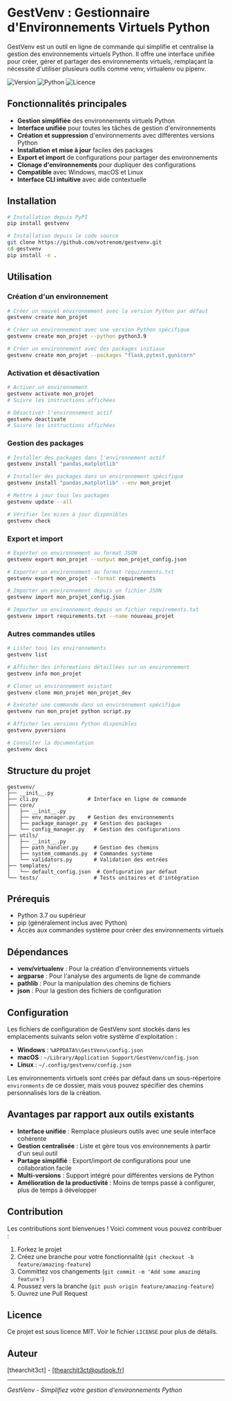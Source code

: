 # GestVenv : Gestionnaire d'Environnements Virtuels Python

GestVenv est un outil en ligne de commande qui simplifie et centralise la gestion des environnements virtuels Python. Il offre une interface unifiée pour créer, gérer et partager des environnements virtuels, remplaçant la nécessité d'utiliser plusieurs outils comme venv, virtualenv ou pipenv.

![Version](https://img.shields.io/badge/version-1.0.0-blue)
![Python](https://img.shields.io/badge/python-3.7%2B-brightgreen)
![Licence](https://img.shields.io/badge/licence-MIT-green)

## Fonctionnalités principales

- **Gestion simplifiée** des environnements virtuels Python
- **Interface unifiée** pour toutes les tâches de gestion d'environnements
- **Création et suppression** d'environnements avec différentes versions Python
- **Installation et mise à jour** faciles des packages
- **Export et import** de configurations pour partager des environnements
- **Clonage d'environnements** pour dupliquer des configurations
- **Compatible** avec Windows, macOS et Linux
- **Interface CLI intuitive** avec aide contextuelle

## Installation

```bash
# Installation depuis PyPI
pip install gestvenv

# Installation depuis le code source
git clone https://github.com/votrenom/gestvenv.git
cd gestvenv
pip install -e .
```

## Utilisation

### Création d'un environnement

```bash
# Créer un nouvel environnement avec la version Python par défaut
gestvenv create mon_projet

# Créer un environnement avec une version Python spécifique
gestvenv create mon_projet --python python3.9

# Créer un environnement avec des packages initiaux
gestvenv create mon_projet --packages "flask,pytest,gunicorn"
```

### Activation et désactivation

```bash
# Activer un environnement
gestvenv activate mon_projet
# Suivre les instructions affichées

# Désactiver l'environnement actif
gestvenv deactivate
# Suivre les instructions affichées
```

### Gestion des packages

```bash
# Installer des packages dans l'environnement actif
gestvenv install "pandas,matplotlib"

# Installer des packages dans un environnement spécifique
gestvenv install "pandas,matplotlib" --env mon_projet

# Mettre à jour tous les packages
gestvenv update --all

# Vérifier les mises à jour disponibles
gestvenv check
```

### Export et import

```bash
# Exporter un environnement au format JSON
gestvenv export mon_projet --output mon_projet_config.json

# Exporter un environnement au format requirements.txt
gestvenv export mon_projet --format requirements

# Importer un environnement depuis un fichier JSON
gestvenv import mon_projet_config.json

# Importer un environnement depuis un fichier requirements.txt
gestvenv import requirements.txt --name nouveau_projet
```

### Autres commandes utiles

```bash
# Lister tous les environnements
gestvenv list

# Afficher des informations détaillées sur un environnement
gestvenv info mon_projet

# Cloner un environnement existant
gestvenv clone mon_projet mon_projet_dev

# Exécuter une commande dans un environnement spécifique
gestvenv run mon_projet python script.py

# Afficher les versions Python disponibles
gestvenv pyversions

# Consulter la documentation
gestvenv docs
```

## Structure du projet

```
gestvenv/
├── __init__.py
├── cli.py                # Interface en ligne de commande
├── core/
│   ├── __init__.py
│   ├── env_manager.py    # Gestion des environnements
│   ├── package_manager.py  # Gestion des packages
│   └── config_manager.py   # Gestion des configurations
├── utils/
│   ├── __init__.py
│   ├── path_handler.py     # Gestion des chemins
│   ├── system_commands.py  # Commandes système
│   └── validators.py       # Validation des entrées
├── templates/
│   └── default_config.json  # Configuration par défaut
└── tests/                  # Tests unitaires et d'intégration
```

## Prérequis

- Python 3.7 ou supérieur
- pip (généralement inclus avec Python)
- Accès aux commandes système pour créer des environnements virtuels

## Dépendances

- **venv/virtualenv** : Pour la création d'environnements virtuels
- **argparse** : Pour l'analyse des arguments de ligne de commande
- **pathlib** : Pour la manipulation des chemins de fichiers
- **json** : Pour la gestion des fichiers de configuration

## Configuration

Les fichiers de configuration de GestVenv sont stockés dans les emplacements suivants selon votre système d'exploitation :

- **Windows** : `%APPDATA%\GestVenv\config.json`
- **macOS** : `~/Library/Application Support/GestVenv/config.json`
- **Linux** : `~/.config/gestvenv/config.json`

Les environnements virtuels sont créés par défaut dans un sous-répertoire `environments` de ce dossier, mais vous pouvez spécifier des chemins personnalisés lors de la création.

## Avantages par rapport aux outils existants

- **Interface unifiée** : Remplace plusieurs outils avec une seule interface cohérente
- **Gestion centralisée** : Liste et gère tous vos environnements à partir d'un seul outil
- **Partage simplifié** : Export/import de configurations pour une collaboration facile
- **Multi-versions** : Support intégré pour différentes versions de Python
- **Amélioration de la productivité** : Moins de temps passé à configurer, plus de temps à développer

## Contribution

Les contributions sont bienvenues ! Voici comment vous pouvez contribuer :

1. Forkez le projet
2. Créez une branche pour votre fonctionnalité (`git checkout -b feature/amazing-feature`)
3. Committez vos changements (`git commit -m 'Add some amazing feature'`)
4. Poussez vers la branche (`git push origin feature/amazing-feature`)
5. Ouvrez une Pull Request

## Licence

Ce projet est sous licence MIT. Voir le fichier `LICENSE` pour plus de détails.

## Auteur

[thearchit3ct] - [thearchit3ct@outlook.fr]

---

*GestVenv - Simplifiez votre gestion d'environnements Python*
